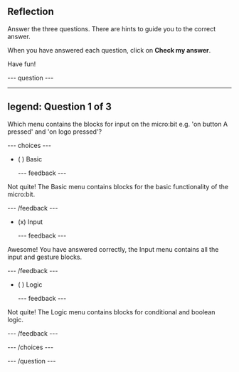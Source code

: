## Reflection

Answer the three questions. There are hints to guide you to the correct answer.

When you have answered each question, click on **Check my answer**.

Have fun!

--- question ---

---
legend: Question 1 of 3
---

Which menu contains the blocks for input on the micro:bit e.g. 'on button A pressed' and 'on logo pressed'?

--- choices ---

- ( ) Basic

  --- feedback ---

Not quite! The Basic menu contains blocks for the basic functionality of the micro:bit.

  --- /feedback ---

- (x) Input

  --- feedback ---

Awesome! You have answered correctly, the Input menu contains all the input and gesture blocks.

  --- /feedback ---

- ( ) Logic

  --- feedback ---

Not quite! The Logic menu contains blocks for conditional and boolean logic.

  --- /feedback ---

--- /choices ---

--- /question ---